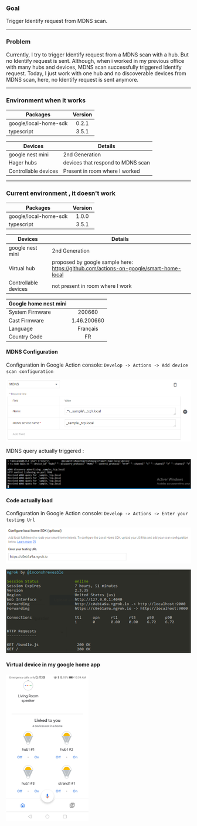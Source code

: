 ### Goal

Trigger Identify request from MDNS scan.

---

### Problem

Currently, I try to trigger Identify request from a MDNS scan with a hub. But no Identify request is sent. Although, when i worked in my previous office with many hubs and devices, MDNS scan successfully triggered Identify request. Today, I just work with one hub and no discoverable devices from MDNS scan, here, no Identify request is sent anymore.

---

### Environment  when it works

| Packages               | Version       |
| --------------------- |:-------------:|
| google/local-home-sdk | 0.2.1         |
| typescript            | 3.5.1         |

| Devices               | Details |
| --------------------- | ------- |
| google nest mini | 2nd Generation |
| Hager hubs | devices that respond to MDNS scan |
| Controllable devices | Present in room where I worked |

---

### Current environment , it doesn't work

| Packages               | Version       |
| --------------------- |:-------------:|
| google/local-home-sdk | 1.0.0         |
| typescript            | 3.5.1         |

| Devices               | Details |
| --------------------- | ------- |
| google nest mini | 2nd Generation |
| Virtual hub | proposed by google sample here: https://github.com/actions-on-google/smart-home-local |
| Controllable devices | not present in room where I work |

|   Google home nest mini           |   |
| --------------------- | :------------: |
| System Firmware | 200660 |
| Cast Firmware               |       1.46.200660     |
| Language                 |     Français      |
| Country Code             |    FR     |

#### MDNS Configuration

Configuration in Google Action console: `Develop -> Actions -> Add device scan configuration`

![error](/images/scanConfig.PNG)

MDNS query actually triggered :

![error](/images/mdnsQuery.PNG)

#### Code actually load

Configuration in Google Action console: `Develop -> Actions -> Enter your testing Url`

![error](/images/urlTest.PNG)

![error](/images/ngrock.PNG)

#### Virtual device in my google home app

<img src="./images/virtualDevices.jpg" height="400px"> 



